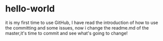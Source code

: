 # hello-world
it is my first time to use GitHub,
I have read the introduction of how to use the committing and some issues,
now i change the readme.md of the master,it's time to commit and see what's going to change!
